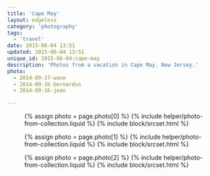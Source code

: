 ```yaml
---
title: 'Cape May'
layout: edgeless
category: 'photography'
tags:
  - 'travel'
date: 2015-06-04 13:51
updated: 2015-06-04 13:51
unique_id: 2015-06-04:cape-may
description: 'Photos from a vacation in Cape May, New Jersey.'
photo:
  - 2014-09-17-wave
  - 2014-09-16-bernardus
  - 2014-09-16-jean

---
```


<figure class="image--wide">
  {% assign photo = page.photo[0] %}
  {% include helper/photo-from-collection.liquid %}
  {% include block/srcset.html %}
</figure>

<figure class="image--wide">
  {% assign photo = page.photo[1] %}
  {% include helper/photo-from-collection.liquid %}
  {% include block/srcset.html %}
</figure>

<figure class="image--wide">
  {% assign photo = page.photo[2] %}
  {% include helper/photo-from-collection.liquid %}
  {% include block/srcset.html %}
</figure>
